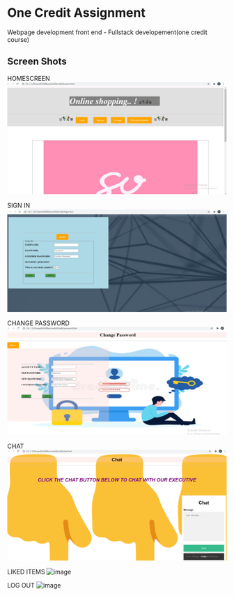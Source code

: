 # One Credit Assignment
Webpage development front end - Fullstack developement(one credit course)


## Screen Shots

HOMESCREEN
![Home page](./screenshots/Home.png)

SIGN IN
![Signin page](./screenshots/Signin.png)

CHANGE PASSWORD
![Changepassword page](./screenshots/Changepassword.png)

CHAT
![Chat page](./screenshots/Chatpage.png)

LIKED ITEMS
![image](https://user-images.githubusercontent.com/79743886/135747962-06ac7aa3-47bf-47fa-8fe4-727bb9995774.png)

LOG OUT
![image](https://user-images.githubusercontent.com/79743886/135747976-7c78b359-10d2-47b8-9258-890dd0217667.png)
